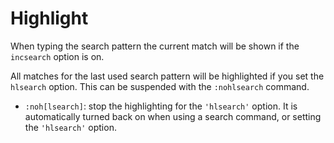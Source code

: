 # Highlight

When typing the search pattern the current match will be shown if the `incsearch` option is on.

All matches for the last used search pattern will be highlighted if you set the `hlsearch` option. This can be suspended with the `:nohlsearch` command.

- `:noh[lsearch]`: stop the highlighting for the `'hlsearch'` option. It is automatically turned back on when using a search command, or setting the `'hlsearch'` option.
